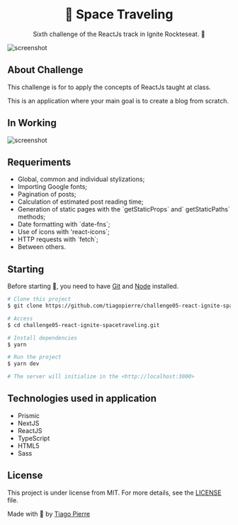 <h1 align="center">📰 Space Traveling</h1>
<p align="center">Sixth challenge of the ReactJs track in Ignite Rockteseat. 🚀</p>

<img src="https://github.com/tiagopierre/challenge05-react-ignite-spacetraveling/blob/master/assets/screenshot.PNG" alt="screenshot"/>


<h2>About Challenge</h2>
<p>This challenge is for to apply the concepts of ReactJs taught at class.</p>
<p>This is an application where your main goal is to create a blog from scratch.</p>


<h2>In Working</h2>

<img src="https://github.com/tiagopierre/challenge05-react-ignite-spacetraveling/blob/master/assets/screenshot.gif" alt="screenshot"/>

<h2>Requeriments</h2>

<ul>
<li>Global, common and individual stylizations;</li>
<li>Importing Google fonts;</li>
<li>Pagination of posts;</li>
<li>Calculation of estimated post reading time;</li>
<li>Generation of static pages with the `getStaticProps` and` getStaticPaths` methods;</li>
<li>Date formatting with `date-fns`;</li>
<li>Use of icons with 'react-icons`;</li>
<li>HTTP requests with `fetch`;</li>
<li>Between others.</li>
</ul>

<h2>Starting</h2>

Before starting :checkered_flag:, you need to have [Git](https://git-scm.com) and [Node](https://nodejs.org/en/) installed.

```bash
# Clone this project
$ git clone https://github.com/tiagopierre/challenge05-react-ignite-spacetraveling.git

# Access
$ cd challenge05-react-ignite-spacetraveling.git

# Install dependencies
$ yarn

# Run the project
$ yarn dev

# The server will initialize in the <http://localhost:3000>
```

<h2>Technologies used in application</h2>

<ul>
  <li>Prismic</li>
  <li>NextJS</li>
  <li>ReactJS</li>
  <li>TypeScript</li>
  <li>HTML5</li>
  <li>Sass</li>
  
</ul>

## License

This project is under license from MIT. For more details, see the [LICENSE](LICENSE.md) file.


Made with
💜 by <a href="https://github.com/tiagopierre" target="_blank">Tiago Pierre</a>
